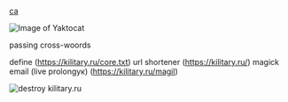 [ca](https://kilitary.ru/sdf)

![Image of Yaktocat](https://github.com/kilitary/kilitary/workflows/deploy%20kilitary.ru/badge.svg)

passing cross-woords

define (https://kilitary.ru/core.txt)
url shortener (https://kilitary.ru/)
magick email (live prolongук) (https://kilitary.ru/magil)

![destroy kilitary.ru](https://github.com/kilitary/kilitary/workflows/destroy%20kilitary.ru/badge.svg)
